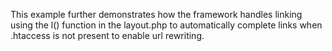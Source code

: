 This example further demonstrates how the framework handles linking using the l() function in the layout.php to automatically
complete links when .htaccess is not present to enable url rewriting.